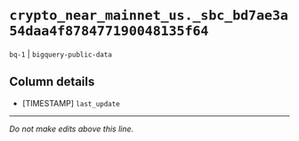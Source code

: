 # `crypto_near_mainnet_us._sbc_bd7ae3a54daa4f878477190048135f64`
`bq-1` | `bigquery-public-data`

## Column details
* [TIMESTAMP] `last_update`

-------------------------------------------------------------------------------
*Do not make edits above this line.*
